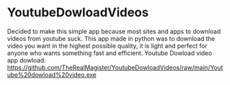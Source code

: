 # YoutubeDowloadVideos
Decided to make this simple app because most sites and apps to download videos from youtube suck. This app made in python was to download the video you want in the highest possible quality, it is light and perfect for anyone who wants something fast and efficient.
Youtube Dowload video app dowload:
https://github.com/TheRealMagister/YoutubeDowloadVideos/raw/main/Youtube%20dowload%20video.exe
